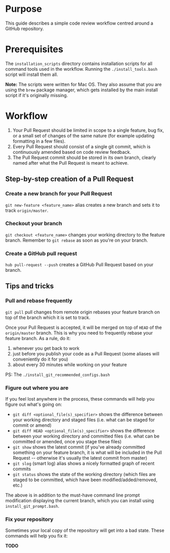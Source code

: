 # Purpose

This guide describes a simple code review workflow centred around a GitHub repository.

# Prerequisites

The `installation_scripts` directory contains installation scripts for all command tools used in the workflow. Running the `./install_tools.bash` script will install them all.

**Note:** The scripts were written for Mac OS. They also assume that you are using the `brew` package manager, which gets installed by the main install script if it's originally missing.

# Workflow

1. Your Pull Request should be limited in scope to a single feature, bug fix, or a small set of changes of the same nature (for example updating formatting in a few files).
2. Every Pull Request should consist of a single git commit, which is continuously amended based on code review feedback.
3. The Pull Request commit should be stored in its own branch, clearly named after what the Pull Request is meant to achieve.

## Step-by-step creation of a Pull Request

### Create a new branch for your Pull Request

`git new-feature <feature_name>` alias creates a new branch and sets it to track `origin/master`.

### Checkout your branch

`git checkout <feature_name>` changes your working directory to the feature branch. Remember to `git rebase` as soon as you're on your branch.

### Create a GitHub pull request

`hub pull-request --push` creates a GitHub Pull Request based on your branch.

## Tips and tricks

### Pull and rebase frequently

`git pull` pull changes from remote origin rebases your feature branch on top of the branch which it is set to track.

Once your Pull Request is accepted, it will be merged on top of `HEAD` of the `origin/master` branch. This is why you need to frequently rebase your feature branch. As a rule, do it:

1. whenever you get back to work
2. just before you publish your code as a Pull Request (some aliases will conveniently do it for you)
3. about every 30 minutes while working on your feature

PS: The `./install_git_recommended_configs.bash`

### Figure out where you are

If you feel lost anywhere in the process, these commands will help you figure out what's going on:

* `git diff <optional_file(s)_specifier>` shows the difference between your working directory and staged files (i.e. what can be staged for commit or amend)
* `git diff HEAD <optional_file(s)_specifier>` shows the difference between your working directory and committed files (i.e. what can be committed or amended, once you stage these files)
* `git show` shows the latest commit (if you've already committed something on your feature branch, it is what will be included in the Pull Request -- otherwise it's usually the latest commit from master)
* `git slog` (smart log) alias shows a nicely formatted graph of recent commits
* `git status` shows the state of the working directory (which files are staged to be committed, which have been modified/added/removed, etc.)

The above is in addition to the must-have command line prompt modification displaying the current branch, which you can install using `install_git_prompt.bash`.

### Fix your repository

Sometimes your local copy of the repository will get into a bad state. These commands will help you fix it:

**TODO**
